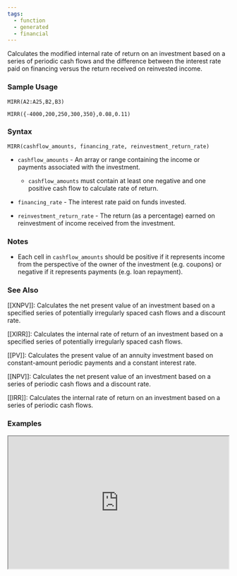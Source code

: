 ```yaml
---
tags:
  - function
  - generated
  - financial
---
```


Calculates the modified internal rate of return on an investment based on a series of periodic cash flows and the difference between the interest rate paid on financing versus the return received on reinvested income.

### Sample Usage

`MIRR(A2:A25,B2,B3)`

`MIRR({-4000,200,250,300,350},0.08,0.11)`

### Syntax

`MIRR(cashflow_amounts, financing_rate, reinvestment_return_rate)`

* `cashflow_amounts` - An array or range containing the income or payments associated with the investment.

  + `cashflow_amounts` must contain at least one negative and one positive cash flow to calculate rate of return.
* `financing_rate` - The interest rate paid on funds invested.
* `reinvestment_return_rate` - The return (as a percentage) earned on reinvestment of income received from the investment.

### Notes

* Each cell in `cashflow_amounts` should be positive if it represents income from the perspective of the owner of the investment (e.g. coupons) or negative if it represents payments (e.g. loan repayment).

### See Also

[[XNPV]]: Calculates the net present value of an investment based on a specified series of potentially irregularly spaced cash flows and a discount rate.

[[XIRR]]: Calculates the internal rate of return of an investment based on a specified series of potentially irregularly spaced cash flows.

[[PV]]: Calculates the present value of an annuity investment based on constant-amount periodic payments and a constant interest rate.

[[NPV]]: Calculates the net present value of an investment based on a series of periodic cash flows and a discount rate.

[[IRR]]: Calculates the internal rate of return on an investment based on a series of periodic cash flows.

### Examples

<iframe height="300" src="https://docs.google.com/spreadsheet/pub?key=0As3tAuweYU9QdGg1ZVFXR0hWT3ZDQW5fQlhodkVmZWc&amp;output=html" width="500"></iframe>